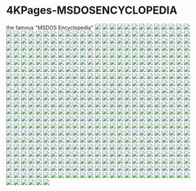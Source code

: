 # 4KPages-MSDOSENCYCLOPEDIA
the famous "MSDOS Encyclopedia"
![](https://github.com/KilianKegel/4KPages-MSDOSENCYCLOPEDIA/blob/main/images/MSDOSENCYCLOPEDIA_000.jpg) 
![](https://github.com/KilianKegel/4KPages-MSDOSENCYCLOPEDIA/blob/main/images/MSDOSENCYCLOPEDIA_001.jpg) 
![](https://github.com/KilianKegel/4KPages-MSDOSENCYCLOPEDIA/blob/main/images/MSDOSENCYCLOPEDIA_002.jpg) 
![](https://github.com/KilianKegel/4KPages-MSDOSENCYCLOPEDIA/blob/main/images/MSDOSENCYCLOPEDIA_003.jpg) 
![](https://github.com/KilianKegel/4KPages-MSDOSENCYCLOPEDIA/blob/main/images/MSDOSENCYCLOPEDIA_004.jpg) 
![](https://github.com/KilianKegel/4KPages-MSDOSENCYCLOPEDIA/blob/main/images/MSDOSENCYCLOPEDIA_005.jpg) 
![](https://github.com/KilianKegel/4KPages-MSDOSENCYCLOPEDIA/blob/main/images/MSDOSENCYCLOPEDIA_006.jpg) 
![](https://github.com/KilianKegel/4KPages-MSDOSENCYCLOPEDIA/blob/main/images/MSDOSENCYCLOPEDIA_007.jpg) 
![](https://github.com/KilianKegel/4KPages-MSDOSENCYCLOPEDIA/blob/main/images/MSDOSENCYCLOPEDIA_008.jpg) 
![](https://github.com/KilianKegel/4KPages-MSDOSENCYCLOPEDIA/blob/main/images/MSDOSENCYCLOPEDIA_009.jpg) 
![](https://github.com/KilianKegel/4KPages-MSDOSENCYCLOPEDIA/blob/main/images/MSDOSENCYCLOPEDIA_010.jpg) 
![](https://github.com/KilianKegel/4KPages-MSDOSENCYCLOPEDIA/blob/main/images/MSDOSENCYCLOPEDIA_011.jpg) 
![](https://github.com/KilianKegel/4KPages-MSDOSENCYCLOPEDIA/blob/main/images/MSDOSENCYCLOPEDIA_012.jpg) 
![](https://github.com/KilianKegel/4KPages-MSDOSENCYCLOPEDIA/blob/main/images/MSDOSENCYCLOPEDIA_013.jpg) 
![](https://github.com/KilianKegel/4KPages-MSDOSENCYCLOPEDIA/blob/main/images/MSDOSENCYCLOPEDIA_014.jpg) 
![](https://github.com/KilianKegel/4KPages-MSDOSENCYCLOPEDIA/blob/main/images/MSDOSENCYCLOPEDIA_015.jpg) 
![](https://github.com/KilianKegel/4KPages-MSDOSENCYCLOPEDIA/blob/main/images/MSDOSENCYCLOPEDIA_016.jpg) 
![](https://github.com/KilianKegel/4KPages-MSDOSENCYCLOPEDIA/blob/main/images/MSDOSENCYCLOPEDIA_017.jpg) 
![](https://github.com/KilianKegel/4KPages-MSDOSENCYCLOPEDIA/blob/main/images/MSDOSENCYCLOPEDIA_018.jpg) 
![](https://github.com/KilianKegel/4KPages-MSDOSENCYCLOPEDIA/blob/main/images/MSDOSENCYCLOPEDIA_019.jpg) 
![](https://github.com/KilianKegel/4KPages-MSDOSENCYCLOPEDIA/blob/main/images/MSDOSENCYCLOPEDIA_020.jpg) 
![](https://github.com/KilianKegel/4KPages-MSDOSENCYCLOPEDIA/blob/main/images/MSDOSENCYCLOPEDIA_021.jpg) 
![](https://github.com/KilianKegel/4KPages-MSDOSENCYCLOPEDIA/blob/main/images/MSDOSENCYCLOPEDIA_022.jpg) 
![](https://github.com/KilianKegel/4KPages-MSDOSENCYCLOPEDIA/blob/main/images/MSDOSENCYCLOPEDIA_023.jpg) 
![](https://github.com/KilianKegel/4KPages-MSDOSENCYCLOPEDIA/blob/main/images/MSDOSENCYCLOPEDIA_024.jpg) 
![](https://github.com/KilianKegel/4KPages-MSDOSENCYCLOPEDIA/blob/main/images/MSDOSENCYCLOPEDIA_025.jpg) 
![](https://github.com/KilianKegel/4KPages-MSDOSENCYCLOPEDIA/blob/main/images/MSDOSENCYCLOPEDIA_026.jpg) 
![](https://github.com/KilianKegel/4KPages-MSDOSENCYCLOPEDIA/blob/main/images/MSDOSENCYCLOPEDIA_027.jpg) 
![](https://github.com/KilianKegel/4KPages-MSDOSENCYCLOPEDIA/blob/main/images/MSDOSENCYCLOPEDIA_028.jpg) 
![](https://github.com/KilianKegel/4KPages-MSDOSENCYCLOPEDIA/blob/main/images/MSDOSENCYCLOPEDIA_029.jpg) 
![](https://github.com/KilianKegel/4KPages-MSDOSENCYCLOPEDIA/blob/main/images/MSDOSENCYCLOPEDIA_030.jpg) 
![](https://github.com/KilianKegel/4KPages-MSDOSENCYCLOPEDIA/blob/main/images/MSDOSENCYCLOPEDIA_031.jpg) 
![](https://github.com/KilianKegel/4KPages-MSDOSENCYCLOPEDIA/blob/main/images/MSDOSENCYCLOPEDIA_032.jpg) 
![](https://github.com/KilianKegel/4KPages-MSDOSENCYCLOPEDIA/blob/main/images/MSDOSENCYCLOPEDIA_033.jpg) 
![](https://github.com/KilianKegel/4KPages-MSDOSENCYCLOPEDIA/blob/main/images/MSDOSENCYCLOPEDIA_034.jpg) 
![](https://github.com/KilianKegel/4KPages-MSDOSENCYCLOPEDIA/blob/main/images/MSDOSENCYCLOPEDIA_035.jpg) 
![](https://github.com/KilianKegel/4KPages-MSDOSENCYCLOPEDIA/blob/main/images/MSDOSENCYCLOPEDIA_036.jpg) 
![](https://github.com/KilianKegel/4KPages-MSDOSENCYCLOPEDIA/blob/main/images/MSDOSENCYCLOPEDIA_037.jpg) 
![](https://github.com/KilianKegel/4KPages-MSDOSENCYCLOPEDIA/blob/main/images/MSDOSENCYCLOPEDIA_038.jpg) 
![](https://github.com/KilianKegel/4KPages-MSDOSENCYCLOPEDIA/blob/main/images/MSDOSENCYCLOPEDIA_039.jpg) 
![](https://github.com/KilianKegel/4KPages-MSDOSENCYCLOPEDIA/blob/main/images/MSDOSENCYCLOPEDIA_040.jpg) 
![](https://github.com/KilianKegel/4KPages-MSDOSENCYCLOPEDIA/blob/main/images/MSDOSENCYCLOPEDIA_041.jpg) 
![](https://github.com/KilianKegel/4KPages-MSDOSENCYCLOPEDIA/blob/main/images/MSDOSENCYCLOPEDIA_042.jpg) 
![](https://github.com/KilianKegel/4KPages-MSDOSENCYCLOPEDIA/blob/main/images/MSDOSENCYCLOPEDIA_043.jpg) 
![](https://github.com/KilianKegel/4KPages-MSDOSENCYCLOPEDIA/blob/main/images/MSDOSENCYCLOPEDIA_044.jpg) 
![](https://github.com/KilianKegel/4KPages-MSDOSENCYCLOPEDIA/blob/main/images/MSDOSENCYCLOPEDIA_045.jpg) 
![](https://github.com/KilianKegel/4KPages-MSDOSENCYCLOPEDIA/blob/main/images/MSDOSENCYCLOPEDIA_046.jpg) 
![](https://github.com/KilianKegel/4KPages-MSDOSENCYCLOPEDIA/blob/main/images/MSDOSENCYCLOPEDIA_047.jpg) 
![](https://github.com/KilianKegel/4KPages-MSDOSENCYCLOPEDIA/blob/main/images/MSDOSENCYCLOPEDIA_048.jpg) 
![](https://github.com/KilianKegel/4KPages-MSDOSENCYCLOPEDIA/blob/main/images/MSDOSENCYCLOPEDIA_049.jpg) 
![](https://github.com/KilianKegel/4KPages-MSDOSENCYCLOPEDIA/blob/main/images/MSDOSENCYCLOPEDIA_050.jpg) 
![](https://github.com/KilianKegel/4KPages-MSDOSENCYCLOPEDIA/blob/main/images/MSDOSENCYCLOPEDIA_051.jpg) 
![](https://github.com/KilianKegel/4KPages-MSDOSENCYCLOPEDIA/blob/main/images/MSDOSENCYCLOPEDIA_052.jpg) 
![](https://github.com/KilianKegel/4KPages-MSDOSENCYCLOPEDIA/blob/main/images/MSDOSENCYCLOPEDIA_053.jpg) 
![](https://github.com/KilianKegel/4KPages-MSDOSENCYCLOPEDIA/blob/main/images/MSDOSENCYCLOPEDIA_054.jpg) 
![](https://github.com/KilianKegel/4KPages-MSDOSENCYCLOPEDIA/blob/main/images/MSDOSENCYCLOPEDIA_055.jpg) 
![](https://github.com/KilianKegel/4KPages-MSDOSENCYCLOPEDIA/blob/main/images/MSDOSENCYCLOPEDIA_056.jpg) 
![](https://github.com/KilianKegel/4KPages-MSDOSENCYCLOPEDIA/blob/main/images/MSDOSENCYCLOPEDIA_057.jpg) 
![](https://github.com/KilianKegel/4KPages-MSDOSENCYCLOPEDIA/blob/main/images/MSDOSENCYCLOPEDIA_058.jpg) 
![](https://github.com/KilianKegel/4KPages-MSDOSENCYCLOPEDIA/blob/main/images/MSDOSENCYCLOPEDIA_059.jpg) 
![](https://github.com/KilianKegel/4KPages-MSDOSENCYCLOPEDIA/blob/main/images/MSDOSENCYCLOPEDIA_060.jpg) 
![](https://github.com/KilianKegel/4KPages-MSDOSENCYCLOPEDIA/blob/main/images/MSDOSENCYCLOPEDIA_061.jpg) 
![](https://github.com/KilianKegel/4KPages-MSDOSENCYCLOPEDIA/blob/main/images/MSDOSENCYCLOPEDIA_062.jpg) 
![](https://github.com/KilianKegel/4KPages-MSDOSENCYCLOPEDIA/blob/main/images/MSDOSENCYCLOPEDIA_063.jpg) 
![](https://github.com/KilianKegel/4KPages-MSDOSENCYCLOPEDIA/blob/main/images/MSDOSENCYCLOPEDIA_064.jpg) 
![](https://github.com/KilianKegel/4KPages-MSDOSENCYCLOPEDIA/blob/main/images/MSDOSENCYCLOPEDIA_065.jpg) 
![](https://github.com/KilianKegel/4KPages-MSDOSENCYCLOPEDIA/blob/main/images/MSDOSENCYCLOPEDIA_066.jpg) 
![](https://github.com/KilianKegel/4KPages-MSDOSENCYCLOPEDIA/blob/main/images/MSDOSENCYCLOPEDIA_067.jpg) 
![](https://github.com/KilianKegel/4KPages-MSDOSENCYCLOPEDIA/blob/main/images/MSDOSENCYCLOPEDIA_068.jpg) 
![](https://github.com/KilianKegel/4KPages-MSDOSENCYCLOPEDIA/blob/main/images/MSDOSENCYCLOPEDIA_069.jpg) 
![](https://github.com/KilianKegel/4KPages-MSDOSENCYCLOPEDIA/blob/main/images/MSDOSENCYCLOPEDIA_070.jpg) 
![](https://github.com/KilianKegel/4KPages-MSDOSENCYCLOPEDIA/blob/main/images/MSDOSENCYCLOPEDIA_071.jpg) 
![](https://github.com/KilianKegel/4KPages-MSDOSENCYCLOPEDIA/blob/main/images/MSDOSENCYCLOPEDIA_072.jpg) 
![](https://github.com/KilianKegel/4KPages-MSDOSENCYCLOPEDIA/blob/main/images/MSDOSENCYCLOPEDIA_073.jpg) 
![](https://github.com/KilianKegel/4KPages-MSDOSENCYCLOPEDIA/blob/main/images/MSDOSENCYCLOPEDIA_074.jpg) 
![](https://github.com/KilianKegel/4KPages-MSDOSENCYCLOPEDIA/blob/main/images/MSDOSENCYCLOPEDIA_075.jpg) 
![](https://github.com/KilianKegel/4KPages-MSDOSENCYCLOPEDIA/blob/main/images/MSDOSENCYCLOPEDIA_076.jpg) 
![](https://github.com/KilianKegel/4KPages-MSDOSENCYCLOPEDIA/blob/main/images/MSDOSENCYCLOPEDIA_077.jpg) 
![](https://github.com/KilianKegel/4KPages-MSDOSENCYCLOPEDIA/blob/main/images/MSDOSENCYCLOPEDIA_078.jpg) 
![](https://github.com/KilianKegel/4KPages-MSDOSENCYCLOPEDIA/blob/main/images/MSDOSENCYCLOPEDIA_079.jpg) 
![](https://github.com/KilianKegel/4KPages-MSDOSENCYCLOPEDIA/blob/main/images/MSDOSENCYCLOPEDIA_080.jpg) 
![](https://github.com/KilianKegel/4KPages-MSDOSENCYCLOPEDIA/blob/main/images/MSDOSENCYCLOPEDIA_081.jpg) 
![](https://github.com/KilianKegel/4KPages-MSDOSENCYCLOPEDIA/blob/main/images/MSDOSENCYCLOPEDIA_082.jpg) 
![](https://github.com/KilianKegel/4KPages-MSDOSENCYCLOPEDIA/blob/main/images/MSDOSENCYCLOPEDIA_083.jpg) 
![](https://github.com/KilianKegel/4KPages-MSDOSENCYCLOPEDIA/blob/main/images/MSDOSENCYCLOPEDIA_084.jpg) 
![](https://github.com/KilianKegel/4KPages-MSDOSENCYCLOPEDIA/blob/main/images/MSDOSENCYCLOPEDIA_085.jpg) 
![](https://github.com/KilianKegel/4KPages-MSDOSENCYCLOPEDIA/blob/main/images/MSDOSENCYCLOPEDIA_086.jpg) 
![](https://github.com/KilianKegel/4KPages-MSDOSENCYCLOPEDIA/blob/main/images/MSDOSENCYCLOPEDIA_087.jpg) 
![](https://github.com/KilianKegel/4KPages-MSDOSENCYCLOPEDIA/blob/main/images/MSDOSENCYCLOPEDIA_088.jpg) 
![](https://github.com/KilianKegel/4KPages-MSDOSENCYCLOPEDIA/blob/main/images/MSDOSENCYCLOPEDIA_089.jpg) 
![](https://github.com/KilianKegel/4KPages-MSDOSENCYCLOPEDIA/blob/main/images/MSDOSENCYCLOPEDIA_090.jpg) 
![](https://github.com/KilianKegel/4KPages-MSDOSENCYCLOPEDIA/blob/main/images/MSDOSENCYCLOPEDIA_091.jpg) 
![](https://github.com/KilianKegel/4KPages-MSDOSENCYCLOPEDIA/blob/main/images/MSDOSENCYCLOPEDIA_092.jpg) 
![](https://github.com/KilianKegel/4KPages-MSDOSENCYCLOPEDIA/blob/main/images/MSDOSENCYCLOPEDIA_093.jpg) 
![](https://github.com/KilianKegel/4KPages-MSDOSENCYCLOPEDIA/blob/main/images/MSDOSENCYCLOPEDIA_094.jpg) 
![](https://github.com/KilianKegel/4KPages-MSDOSENCYCLOPEDIA/blob/main/images/MSDOSENCYCLOPEDIA_095.jpg) 
![](https://github.com/KilianKegel/4KPages-MSDOSENCYCLOPEDIA/blob/main/images/MSDOSENCYCLOPEDIA_096.jpg) 
![](https://github.com/KilianKegel/4KPages-MSDOSENCYCLOPEDIA/blob/main/images/MSDOSENCYCLOPEDIA_097.jpg) 
![](https://github.com/KilianKegel/4KPages-MSDOSENCYCLOPEDIA/blob/main/images/MSDOSENCYCLOPEDIA_098.jpg) 
![](https://github.com/KilianKegel/4KPages-MSDOSENCYCLOPEDIA/blob/main/images/MSDOSENCYCLOPEDIA_099.jpg) 
![](https://github.com/KilianKegel/4KPages-MSDOSENCYCLOPEDIA/blob/main/images/MSDOSENCYCLOPEDIA_100.jpg) 
![](https://github.com/KilianKegel/4KPages-MSDOSENCYCLOPEDIA/blob/main/images/MSDOSENCYCLOPEDIA_101.jpg) 
![](https://github.com/KilianKegel/4KPages-MSDOSENCYCLOPEDIA/blob/main/images/MSDOSENCYCLOPEDIA_102.jpg) 
![](https://github.com/KilianKegel/4KPages-MSDOSENCYCLOPEDIA/blob/main/images/MSDOSENCYCLOPEDIA_103.jpg) 
![](https://github.com/KilianKegel/4KPages-MSDOSENCYCLOPEDIA/blob/main/images/MSDOSENCYCLOPEDIA_104.jpg) 
![](https://github.com/KilianKegel/4KPages-MSDOSENCYCLOPEDIA/blob/main/images/MSDOSENCYCLOPEDIA_105.jpg) 
![](https://github.com/KilianKegel/4KPages-MSDOSENCYCLOPEDIA/blob/main/images/MSDOSENCYCLOPEDIA_106.jpg) 
![](https://github.com/KilianKegel/4KPages-MSDOSENCYCLOPEDIA/blob/main/images/MSDOSENCYCLOPEDIA_107.jpg) 
![](https://github.com/KilianKegel/4KPages-MSDOSENCYCLOPEDIA/blob/main/images/MSDOSENCYCLOPEDIA_108.jpg) 
![](https://github.com/KilianKegel/4KPages-MSDOSENCYCLOPEDIA/blob/main/images/MSDOSENCYCLOPEDIA_109.jpg) 
![](https://github.com/KilianKegel/4KPages-MSDOSENCYCLOPEDIA/blob/main/images/MSDOSENCYCLOPEDIA_110.jpg) 
![](https://github.com/KilianKegel/4KPages-MSDOSENCYCLOPEDIA/blob/main/images/MSDOSENCYCLOPEDIA_111.jpg) 
![](https://github.com/KilianKegel/4KPages-MSDOSENCYCLOPEDIA/blob/main/images/MSDOSENCYCLOPEDIA_112.jpg) 
![](https://github.com/KilianKegel/4KPages-MSDOSENCYCLOPEDIA/blob/main/images/MSDOSENCYCLOPEDIA_113.jpg) 
![](https://github.com/KilianKegel/4KPages-MSDOSENCYCLOPEDIA/blob/main/images/MSDOSENCYCLOPEDIA_114.jpg) 
![](https://github.com/KilianKegel/4KPages-MSDOSENCYCLOPEDIA/blob/main/images/MSDOSENCYCLOPEDIA_115.jpg) 
![](https://github.com/KilianKegel/4KPages-MSDOSENCYCLOPEDIA/blob/main/images/MSDOSENCYCLOPEDIA_116.jpg) 
![](https://github.com/KilianKegel/4KPages-MSDOSENCYCLOPEDIA/blob/main/images/MSDOSENCYCLOPEDIA_117.jpg) 
![](https://github.com/KilianKegel/4KPages-MSDOSENCYCLOPEDIA/blob/main/images/MSDOSENCYCLOPEDIA_118.jpg) 
![](https://github.com/KilianKegel/4KPages-MSDOSENCYCLOPEDIA/blob/main/images/MSDOSENCYCLOPEDIA_119.jpg) 
![](https://github.com/KilianKegel/4KPages-MSDOSENCYCLOPEDIA/blob/main/images/MSDOSENCYCLOPEDIA_120.jpg) 
![](https://github.com/KilianKegel/4KPages-MSDOSENCYCLOPEDIA/blob/main/images/MSDOSENCYCLOPEDIA_121.jpg) 
![](https://github.com/KilianKegel/4KPages-MSDOSENCYCLOPEDIA/blob/main/images/MSDOSENCYCLOPEDIA_122.jpg) 
![](https://github.com/KilianKegel/4KPages-MSDOSENCYCLOPEDIA/blob/main/images/MSDOSENCYCLOPEDIA_123.jpg) 
![](https://github.com/KilianKegel/4KPages-MSDOSENCYCLOPEDIA/blob/main/images/MSDOSENCYCLOPEDIA_124.jpg) 
![](https://github.com/KilianKegel/4KPages-MSDOSENCYCLOPEDIA/blob/main/images/MSDOSENCYCLOPEDIA_125.jpg) 
![](https://github.com/KilianKegel/4KPages-MSDOSENCYCLOPEDIA/blob/main/images/MSDOSENCYCLOPEDIA_126.jpg) 
![](https://github.com/KilianKegel/4KPages-MSDOSENCYCLOPEDIA/blob/main/images/MSDOSENCYCLOPEDIA_127.jpg) 
![](https://github.com/KilianKegel/4KPages-MSDOSENCYCLOPEDIA/blob/main/images/MSDOSENCYCLOPEDIA_128.jpg) 
![](https://github.com/KilianKegel/4KPages-MSDOSENCYCLOPEDIA/blob/main/images/MSDOSENCYCLOPEDIA_129.jpg) 
![](https://github.com/KilianKegel/4KPages-MSDOSENCYCLOPEDIA/blob/main/images/MSDOSENCYCLOPEDIA_130.jpg) 
![](https://github.com/KilianKegel/4KPages-MSDOSENCYCLOPEDIA/blob/main/images/MSDOSENCYCLOPEDIA_131.jpg) 
![](https://github.com/KilianKegel/4KPages-MSDOSENCYCLOPEDIA/blob/main/images/MSDOSENCYCLOPEDIA_132.jpg) 
![](https://github.com/KilianKegel/4KPages-MSDOSENCYCLOPEDIA/blob/main/images/MSDOSENCYCLOPEDIA_133.jpg) 
![](https://github.com/KilianKegel/4KPages-MSDOSENCYCLOPEDIA/blob/main/images/MSDOSENCYCLOPEDIA_134.jpg) 
![](https://github.com/KilianKegel/4KPages-MSDOSENCYCLOPEDIA/blob/main/images/MSDOSENCYCLOPEDIA_135.jpg) 
![](https://github.com/KilianKegel/4KPages-MSDOSENCYCLOPEDIA/blob/main/images/MSDOSENCYCLOPEDIA_136.jpg) 
![](https://github.com/KilianKegel/4KPages-MSDOSENCYCLOPEDIA/blob/main/images/MSDOSENCYCLOPEDIA_137.jpg) 
![](https://github.com/KilianKegel/4KPages-MSDOSENCYCLOPEDIA/blob/main/images/MSDOSENCYCLOPEDIA_138.jpg) 
![](https://github.com/KilianKegel/4KPages-MSDOSENCYCLOPEDIA/blob/main/images/MSDOSENCYCLOPEDIA_139.jpg) 
![](https://github.com/KilianKegel/4KPages-MSDOSENCYCLOPEDIA/blob/main/images/MSDOSENCYCLOPEDIA_140.jpg) 
![](https://github.com/KilianKegel/4KPages-MSDOSENCYCLOPEDIA/blob/main/images/MSDOSENCYCLOPEDIA_141.jpg) 
![](https://github.com/KilianKegel/4KPages-MSDOSENCYCLOPEDIA/blob/main/images/MSDOSENCYCLOPEDIA_142.jpg) 
![](https://github.com/KilianKegel/4KPages-MSDOSENCYCLOPEDIA/blob/main/images/MSDOSENCYCLOPEDIA_143.jpg) 
![](https://github.com/KilianKegel/4KPages-MSDOSENCYCLOPEDIA/blob/main/images/MSDOSENCYCLOPEDIA_144.jpg) 
![](https://github.com/KilianKegel/4KPages-MSDOSENCYCLOPEDIA/blob/main/images/MSDOSENCYCLOPEDIA_145.jpg) 
![](https://github.com/KilianKegel/4KPages-MSDOSENCYCLOPEDIA/blob/main/images/MSDOSENCYCLOPEDIA_146.jpg) 
![](https://github.com/KilianKegel/4KPages-MSDOSENCYCLOPEDIA/blob/main/images/MSDOSENCYCLOPEDIA_147.jpg) 
![](https://github.com/KilianKegel/4KPages-MSDOSENCYCLOPEDIA/blob/main/images/MSDOSENCYCLOPEDIA_148.jpg) 
![](https://github.com/KilianKegel/4KPages-MSDOSENCYCLOPEDIA/blob/main/images/MSDOSENCYCLOPEDIA_149.jpg) 
![](https://github.com/KilianKegel/4KPages-MSDOSENCYCLOPEDIA/blob/main/images/MSDOSENCYCLOPEDIA_150.jpg) 
![](https://github.com/KilianKegel/4KPages-MSDOSENCYCLOPEDIA/blob/main/images/MSDOSENCYCLOPEDIA_151.jpg) 
![](https://github.com/KilianKegel/4KPages-MSDOSENCYCLOPEDIA/blob/main/images/MSDOSENCYCLOPEDIA_152.jpg) 
![](https://github.com/KilianKegel/4KPages-MSDOSENCYCLOPEDIA/blob/main/images/MSDOSENCYCLOPEDIA_153.jpg) 
![](https://github.com/KilianKegel/4KPages-MSDOSENCYCLOPEDIA/blob/main/images/MSDOSENCYCLOPEDIA_154.jpg) 
![](https://github.com/KilianKegel/4KPages-MSDOSENCYCLOPEDIA/blob/main/images/MSDOSENCYCLOPEDIA_155.jpg) 
![](https://github.com/KilianKegel/4KPages-MSDOSENCYCLOPEDIA/blob/main/images/MSDOSENCYCLOPEDIA_156.jpg) 
![](https://github.com/KilianKegel/4KPages-MSDOSENCYCLOPEDIA/blob/main/images/MSDOSENCYCLOPEDIA_157.jpg) 
![](https://github.com/KilianKegel/4KPages-MSDOSENCYCLOPEDIA/blob/main/images/MSDOSENCYCLOPEDIA_158.jpg) 
![](https://github.com/KilianKegel/4KPages-MSDOSENCYCLOPEDIA/blob/main/images/MSDOSENCYCLOPEDIA_159.jpg) 
![](https://github.com/KilianKegel/4KPages-MSDOSENCYCLOPEDIA/blob/main/images/MSDOSENCYCLOPEDIA_160.jpg) 
![](https://github.com/KilianKegel/4KPages-MSDOSENCYCLOPEDIA/blob/main/images/MSDOSENCYCLOPEDIA_161.jpg) 
![](https://github.com/KilianKegel/4KPages-MSDOSENCYCLOPEDIA/blob/main/images/MSDOSENCYCLOPEDIA_162.jpg) 
![](https://github.com/KilianKegel/4KPages-MSDOSENCYCLOPEDIA/blob/main/images/MSDOSENCYCLOPEDIA_163.jpg) 
![](https://github.com/KilianKegel/4KPages-MSDOSENCYCLOPEDIA/blob/main/images/MSDOSENCYCLOPEDIA_164.jpg) 
![](https://github.com/KilianKegel/4KPages-MSDOSENCYCLOPEDIA/blob/main/images/MSDOSENCYCLOPEDIA_165.jpg) 
![](https://github.com/KilianKegel/4KPages-MSDOSENCYCLOPEDIA/blob/main/images/MSDOSENCYCLOPEDIA_166.jpg) 
![](https://github.com/KilianKegel/4KPages-MSDOSENCYCLOPEDIA/blob/main/images/MSDOSENCYCLOPEDIA_167.jpg) 
![](https://github.com/KilianKegel/4KPages-MSDOSENCYCLOPEDIA/blob/main/images/MSDOSENCYCLOPEDIA_168.jpg) 
![](https://github.com/KilianKegel/4KPages-MSDOSENCYCLOPEDIA/blob/main/images/MSDOSENCYCLOPEDIA_169.jpg) 
![](https://github.com/KilianKegel/4KPages-MSDOSENCYCLOPEDIA/blob/main/images/MSDOSENCYCLOPEDIA_170.jpg) 
![](https://github.com/KilianKegel/4KPages-MSDOSENCYCLOPEDIA/blob/main/images/MSDOSENCYCLOPEDIA_171.jpg) 
![](https://github.com/KilianKegel/4KPages-MSDOSENCYCLOPEDIA/blob/main/images/MSDOSENCYCLOPEDIA_172.jpg) 
![](https://github.com/KilianKegel/4KPages-MSDOSENCYCLOPEDIA/blob/main/images/MSDOSENCYCLOPEDIA_173.jpg) 
![](https://github.com/KilianKegel/4KPages-MSDOSENCYCLOPEDIA/blob/main/images/MSDOSENCYCLOPEDIA_174.jpg) 
![](https://github.com/KilianKegel/4KPages-MSDOSENCYCLOPEDIA/blob/main/images/MSDOSENCYCLOPEDIA_175.jpg) 
![](https://github.com/KilianKegel/4KPages-MSDOSENCYCLOPEDIA/blob/main/images/MSDOSENCYCLOPEDIA_176.jpg) 
![](https://github.com/KilianKegel/4KPages-MSDOSENCYCLOPEDIA/blob/main/images/MSDOSENCYCLOPEDIA_177.jpg) 
![](https://github.com/KilianKegel/4KPages-MSDOSENCYCLOPEDIA/blob/main/images/MSDOSENCYCLOPEDIA_178.jpg) 
![](https://github.com/KilianKegel/4KPages-MSDOSENCYCLOPEDIA/blob/main/images/MSDOSENCYCLOPEDIA_179.jpg) 
![](https://github.com/KilianKegel/4KPages-MSDOSENCYCLOPEDIA/blob/main/images/MSDOSENCYCLOPEDIA_180.jpg) 
![](https://github.com/KilianKegel/4KPages-MSDOSENCYCLOPEDIA/blob/main/images/MSDOSENCYCLOPEDIA_181.jpg) 
![](https://github.com/KilianKegel/4KPages-MSDOSENCYCLOPEDIA/blob/main/images/MSDOSENCYCLOPEDIA_182.jpg) 
![](https://github.com/KilianKegel/4KPages-MSDOSENCYCLOPEDIA/blob/main/images/MSDOSENCYCLOPEDIA_183.jpg) 
![](https://github.com/KilianKegel/4KPages-MSDOSENCYCLOPEDIA/blob/main/images/MSDOSENCYCLOPEDIA_184.jpg) 
![](https://github.com/KilianKegel/4KPages-MSDOSENCYCLOPEDIA/blob/main/images/MSDOSENCYCLOPEDIA_185.jpg) 
![](https://github.com/KilianKegel/4KPages-MSDOSENCYCLOPEDIA/blob/main/images/MSDOSENCYCLOPEDIA_186.jpg) 
![](https://github.com/KilianKegel/4KPages-MSDOSENCYCLOPEDIA/blob/main/images/MSDOSENCYCLOPEDIA_187.jpg) 
![](https://github.com/KilianKegel/4KPages-MSDOSENCYCLOPEDIA/blob/main/images/MSDOSENCYCLOPEDIA_188.jpg) 
![](https://github.com/KilianKegel/4KPages-MSDOSENCYCLOPEDIA/blob/main/images/MSDOSENCYCLOPEDIA_189.jpg) 
![](https://github.com/KilianKegel/4KPages-MSDOSENCYCLOPEDIA/blob/main/images/MSDOSENCYCLOPEDIA_190.jpg) 
![](https://github.com/KilianKegel/4KPages-MSDOSENCYCLOPEDIA/blob/main/images/MSDOSENCYCLOPEDIA_191.jpg) 
![](https://github.com/KilianKegel/4KPages-MSDOSENCYCLOPEDIA/blob/main/images/MSDOSENCYCLOPEDIA_192.jpg) 
![](https://github.com/KilianKegel/4KPages-MSDOSENCYCLOPEDIA/blob/main/images/MSDOSENCYCLOPEDIA_193.jpg) 
![](https://github.com/KilianKegel/4KPages-MSDOSENCYCLOPEDIA/blob/main/images/MSDOSENCYCLOPEDIA_194.jpg) 
![](https://github.com/KilianKegel/4KPages-MSDOSENCYCLOPEDIA/blob/main/images/MSDOSENCYCLOPEDIA_195.jpg) 
![](https://github.com/KilianKegel/4KPages-MSDOSENCYCLOPEDIA/blob/main/images/MSDOSENCYCLOPEDIA_196.jpg) 
![](https://github.com/KilianKegel/4KPages-MSDOSENCYCLOPEDIA/blob/main/images/MSDOSENCYCLOPEDIA_197.jpg) 
![](https://github.com/KilianKegel/4KPages-MSDOSENCYCLOPEDIA/blob/main/images/MSDOSENCYCLOPEDIA_198.jpg) 
![](https://github.com/KilianKegel/4KPages-MSDOSENCYCLOPEDIA/blob/main/images/MSDOSENCYCLOPEDIA_199.jpg) 
![](https://github.com/KilianKegel/4KPages-MSDOSENCYCLOPEDIA/blob/main/images/MSDOSENCYCLOPEDIA_200.jpg) 
![](https://github.com/KilianKegel/4KPages-MSDOSENCYCLOPEDIA/blob/main/images/MSDOSENCYCLOPEDIA_201.jpg) 
![](https://github.com/KilianKegel/4KPages-MSDOSENCYCLOPEDIA/blob/main/images/MSDOSENCYCLOPEDIA_202.jpg) 
![](https://github.com/KilianKegel/4KPages-MSDOSENCYCLOPEDIA/blob/main/images/MSDOSENCYCLOPEDIA_203.jpg) 
![](https://github.com/KilianKegel/4KPages-MSDOSENCYCLOPEDIA/blob/main/images/MSDOSENCYCLOPEDIA_204.jpg) 
![](https://github.com/KilianKegel/4KPages-MSDOSENCYCLOPEDIA/blob/main/images/MSDOSENCYCLOPEDIA_205.jpg) 
![](https://github.com/KilianKegel/4KPages-MSDOSENCYCLOPEDIA/blob/main/images/MSDOSENCYCLOPEDIA_206.jpg) 
![](https://github.com/KilianKegel/4KPages-MSDOSENCYCLOPEDIA/blob/main/images/MSDOSENCYCLOPEDIA_207.jpg) 
![](https://github.com/KilianKegel/4KPages-MSDOSENCYCLOPEDIA/blob/main/images/MSDOSENCYCLOPEDIA_208.jpg) 
![](https://github.com/KilianKegel/4KPages-MSDOSENCYCLOPEDIA/blob/main/images/MSDOSENCYCLOPEDIA_209.jpg) 
![](https://github.com/KilianKegel/4KPages-MSDOSENCYCLOPEDIA/blob/main/images/MSDOSENCYCLOPEDIA_210.jpg) 
![](https://github.com/KilianKegel/4KPages-MSDOSENCYCLOPEDIA/blob/main/images/MSDOSENCYCLOPEDIA_211.jpg) 
![](https://github.com/KilianKegel/4KPages-MSDOSENCYCLOPEDIA/blob/main/images/MSDOSENCYCLOPEDIA_212.jpg) 
![](https://github.com/KilianKegel/4KPages-MSDOSENCYCLOPEDIA/blob/main/images/MSDOSENCYCLOPEDIA_213.jpg) 
![](https://github.com/KilianKegel/4KPages-MSDOSENCYCLOPEDIA/blob/main/images/MSDOSENCYCLOPEDIA_214.jpg) 
![](https://github.com/KilianKegel/4KPages-MSDOSENCYCLOPEDIA/blob/main/images/MSDOSENCYCLOPEDIA_215.jpg) 
![](https://github.com/KilianKegel/4KPages-MSDOSENCYCLOPEDIA/blob/main/images/MSDOSENCYCLOPEDIA_216.jpg) 
![](https://github.com/KilianKegel/4KPages-MSDOSENCYCLOPEDIA/blob/main/images/MSDOSENCYCLOPEDIA_217.jpg) 
![](https://github.com/KilianKegel/4KPages-MSDOSENCYCLOPEDIA/blob/main/images/MSDOSENCYCLOPEDIA_218.jpg) 
![](https://github.com/KilianKegel/4KPages-MSDOSENCYCLOPEDIA/blob/main/images/MSDOSENCYCLOPEDIA_219.jpg) 
![](https://github.com/KilianKegel/4KPages-MSDOSENCYCLOPEDIA/blob/main/images/MSDOSENCYCLOPEDIA_220.jpg) 
![](https://github.com/KilianKegel/4KPages-MSDOSENCYCLOPEDIA/blob/main/images/MSDOSENCYCLOPEDIA_221.jpg) 
![](https://github.com/KilianKegel/4KPages-MSDOSENCYCLOPEDIA/blob/main/images/MSDOSENCYCLOPEDIA_222.jpg) 
![](https://github.com/KilianKegel/4KPages-MSDOSENCYCLOPEDIA/blob/main/images/MSDOSENCYCLOPEDIA_223.jpg) 
![](https://github.com/KilianKegel/4KPages-MSDOSENCYCLOPEDIA/blob/main/images/MSDOSENCYCLOPEDIA_224.jpg) 
![](https://github.com/KilianKegel/4KPages-MSDOSENCYCLOPEDIA/blob/main/images/MSDOSENCYCLOPEDIA_225.jpg) 
![](https://github.com/KilianKegel/4KPages-MSDOSENCYCLOPEDIA/blob/main/images/MSDOSENCYCLOPEDIA_226.jpg) 
![](https://github.com/KilianKegel/4KPages-MSDOSENCYCLOPEDIA/blob/main/images/MSDOSENCYCLOPEDIA_227.jpg) 
![](https://github.com/KilianKegel/4KPages-MSDOSENCYCLOPEDIA/blob/main/images/MSDOSENCYCLOPEDIA_228.jpg) 
![](https://github.com/KilianKegel/4KPages-MSDOSENCYCLOPEDIA/blob/main/images/MSDOSENCYCLOPEDIA_229.jpg) 
![](https://github.com/KilianKegel/4KPages-MSDOSENCYCLOPEDIA/blob/main/images/MSDOSENCYCLOPEDIA_230.jpg) 
![](https://github.com/KilianKegel/4KPages-MSDOSENCYCLOPEDIA/blob/main/images/MSDOSENCYCLOPEDIA_231.jpg) 
![](https://github.com/KilianKegel/4KPages-MSDOSENCYCLOPEDIA/blob/main/images/MSDOSENCYCLOPEDIA_232.jpg) 
![](https://github.com/KilianKegel/4KPages-MSDOSENCYCLOPEDIA/blob/main/images/MSDOSENCYCLOPEDIA_233.jpg) 
![](https://github.com/KilianKegel/4KPages-MSDOSENCYCLOPEDIA/blob/main/images/MSDOSENCYCLOPEDIA_234.jpg) 
![](https://github.com/KilianKegel/4KPages-MSDOSENCYCLOPEDIA/blob/main/images/MSDOSENCYCLOPEDIA_235.jpg) 
![](https://github.com/KilianKegel/4KPages-MSDOSENCYCLOPEDIA/blob/main/images/MSDOSENCYCLOPEDIA_236.jpg) 
![](https://github.com/KilianKegel/4KPages-MSDOSENCYCLOPEDIA/blob/main/images/MSDOSENCYCLOPEDIA_237.jpg) 
![](https://github.com/KilianKegel/4KPages-MSDOSENCYCLOPEDIA/blob/main/images/MSDOSENCYCLOPEDIA_238.jpg) 
![](https://github.com/KilianKegel/4KPages-MSDOSENCYCLOPEDIA/blob/main/images/MSDOSENCYCLOPEDIA_239.jpg) 
![](https://github.com/KilianKegel/4KPages-MSDOSENCYCLOPEDIA/blob/main/images/MSDOSENCYCLOPEDIA_240.jpg) 
![](https://github.com/KilianKegel/4KPages-MSDOSENCYCLOPEDIA/blob/main/images/MSDOSENCYCLOPEDIA_241.jpg) 
![](https://github.com/KilianKegel/4KPages-MSDOSENCYCLOPEDIA/blob/main/images/MSDOSENCYCLOPEDIA_242.jpg) 
![](https://github.com/KilianKegel/4KPages-MSDOSENCYCLOPEDIA/blob/main/images/MSDOSENCYCLOPEDIA_243.jpg) 
![](https://github.com/KilianKegel/4KPages-MSDOSENCYCLOPEDIA/blob/main/images/MSDOSENCYCLOPEDIA_244.jpg) 
![](https://github.com/KilianKegel/4KPages-MSDOSENCYCLOPEDIA/blob/main/images/MSDOSENCYCLOPEDIA_245.jpg) 
![](https://github.com/KilianKegel/4KPages-MSDOSENCYCLOPEDIA/blob/main/images/MSDOSENCYCLOPEDIA_246.jpg) 
![](https://github.com/KilianKegel/4KPages-MSDOSENCYCLOPEDIA/blob/main/images/MSDOSENCYCLOPEDIA_247.jpg) 
![](https://github.com/KilianKegel/4KPages-MSDOSENCYCLOPEDIA/blob/main/images/MSDOSENCYCLOPEDIA_248.jpg) 
![](https://github.com/KilianKegel/4KPages-MSDOSENCYCLOPEDIA/blob/main/images/MSDOSENCYCLOPEDIA_249.jpg) 
![](https://github.com/KilianKegel/4KPages-MSDOSENCYCLOPEDIA/blob/main/images/MSDOSENCYCLOPEDIA_250.jpg) 
![](https://github.com/KilianKegel/4KPages-MSDOSENCYCLOPEDIA/blob/main/images/MSDOSENCYCLOPEDIA_251.jpg) 
![](https://github.com/KilianKegel/4KPages-MSDOSENCYCLOPEDIA/blob/main/images/MSDOSENCYCLOPEDIA_252.jpg) 
![](https://github.com/KilianKegel/4KPages-MSDOSENCYCLOPEDIA/blob/main/images/MSDOSENCYCLOPEDIA_253.jpg) 
![](https://github.com/KilianKegel/4KPages-MSDOSENCYCLOPEDIA/blob/main/images/MSDOSENCYCLOPEDIA_254.jpg) 
![](https://github.com/KilianKegel/4KPages-MSDOSENCYCLOPEDIA/blob/main/images/MSDOSENCYCLOPEDIA_255.jpg) 
![](https://github.com/KilianKegel/4KPages-MSDOSENCYCLOPEDIA/blob/main/images/MSDOSENCYCLOPEDIA_256.jpg) 
![](https://github.com/KilianKegel/4KPages-MSDOSENCYCLOPEDIA/blob/main/images/MSDOSENCYCLOPEDIA_257.jpg) 
![](https://github.com/KilianKegel/4KPages-MSDOSENCYCLOPEDIA/blob/main/images/MSDOSENCYCLOPEDIA_258.jpg) 
![](https://github.com/KilianKegel/4KPages-MSDOSENCYCLOPEDIA/blob/main/images/MSDOSENCYCLOPEDIA_259.jpg) 
![](https://github.com/KilianKegel/4KPages-MSDOSENCYCLOPEDIA/blob/main/images/MSDOSENCYCLOPEDIA_260.jpg) 
![](https://github.com/KilianKegel/4KPages-MSDOSENCYCLOPEDIA/blob/main/images/MSDOSENCYCLOPEDIA_261.jpg) 
![](https://github.com/KilianKegel/4KPages-MSDOSENCYCLOPEDIA/blob/main/images/MSDOSENCYCLOPEDIA_262.jpg) 
![](https://github.com/KilianKegel/4KPages-MSDOSENCYCLOPEDIA/blob/main/images/MSDOSENCYCLOPEDIA_263.jpg) 
![](https://github.com/KilianKegel/4KPages-MSDOSENCYCLOPEDIA/blob/main/images/MSDOSENCYCLOPEDIA_264.jpg) 
![](https://github.com/KilianKegel/4KPages-MSDOSENCYCLOPEDIA/blob/main/images/MSDOSENCYCLOPEDIA_265.jpg) 
![](https://github.com/KilianKegel/4KPages-MSDOSENCYCLOPEDIA/blob/main/images/MSDOSENCYCLOPEDIA_266.jpg) 
![](https://github.com/KilianKegel/4KPages-MSDOSENCYCLOPEDIA/blob/main/images/MSDOSENCYCLOPEDIA_267.jpg) 
![](https://github.com/KilianKegel/4KPages-MSDOSENCYCLOPEDIA/blob/main/images/MSDOSENCYCLOPEDIA_268.jpg) 
![](https://github.com/KilianKegel/4KPages-MSDOSENCYCLOPEDIA/blob/main/images/MSDOSENCYCLOPEDIA_269.jpg) 
![](https://github.com/KilianKegel/4KPages-MSDOSENCYCLOPEDIA/blob/main/images/MSDOSENCYCLOPEDIA_270.jpg) 
![](https://github.com/KilianKegel/4KPages-MSDOSENCYCLOPEDIA/blob/main/images/MSDOSENCYCLOPEDIA_271.jpg) 
![](https://github.com/KilianKegel/4KPages-MSDOSENCYCLOPEDIA/blob/main/images/MSDOSENCYCLOPEDIA_272.jpg) 
![](https://github.com/KilianKegel/4KPages-MSDOSENCYCLOPEDIA/blob/main/images/MSDOSENCYCLOPEDIA_273.jpg) 
![](https://github.com/KilianKegel/4KPages-MSDOSENCYCLOPEDIA/blob/main/images/MSDOSENCYCLOPEDIA_274.jpg) 
![](https://github.com/KilianKegel/4KPages-MSDOSENCYCLOPEDIA/blob/main/images/MSDOSENCYCLOPEDIA_275.jpg) 
![](https://github.com/KilianKegel/4KPages-MSDOSENCYCLOPEDIA/blob/main/images/MSDOSENCYCLOPEDIA_276.jpg) 
![](https://github.com/KilianKegel/4KPages-MSDOSENCYCLOPEDIA/blob/main/images/MSDOSENCYCLOPEDIA_277.jpg) 
![](https://github.com/KilianKegel/4KPages-MSDOSENCYCLOPEDIA/blob/main/images/MSDOSENCYCLOPEDIA_278.jpg) 
![](https://github.com/KilianKegel/4KPages-MSDOSENCYCLOPEDIA/blob/main/images/MSDOSENCYCLOPEDIA_279.jpg) 
![](https://github.com/KilianKegel/4KPages-MSDOSENCYCLOPEDIA/blob/main/images/MSDOSENCYCLOPEDIA_280.jpg) 
![](https://github.com/KilianKegel/4KPages-MSDOSENCYCLOPEDIA/blob/main/images/MSDOSENCYCLOPEDIA_281.jpg) 
![](https://github.com/KilianKegel/4KPages-MSDOSENCYCLOPEDIA/blob/main/images/MSDOSENCYCLOPEDIA_282.jpg) 
![](https://github.com/KilianKegel/4KPages-MSDOSENCYCLOPEDIA/blob/main/images/MSDOSENCYCLOPEDIA_283.jpg) 
![](https://github.com/KilianKegel/4KPages-MSDOSENCYCLOPEDIA/blob/main/images/MSDOSENCYCLOPEDIA_284.jpg) 
![](https://github.com/KilianKegel/4KPages-MSDOSENCYCLOPEDIA/blob/main/images/MSDOSENCYCLOPEDIA_285.jpg) 
![](https://github.com/KilianKegel/4KPages-MSDOSENCYCLOPEDIA/blob/main/images/MSDOSENCYCLOPEDIA_286.jpg) 
![](https://github.com/KilianKegel/4KPages-MSDOSENCYCLOPEDIA/blob/main/images/MSDOSENCYCLOPEDIA_287.jpg) 
![](https://github.com/KilianKegel/4KPages-MSDOSENCYCLOPEDIA/blob/main/images/MSDOSENCYCLOPEDIA_288.jpg) 
![](https://github.com/KilianKegel/4KPages-MSDOSENCYCLOPEDIA/blob/main/images/MSDOSENCYCLOPEDIA_289.jpg) 
![](https://github.com/KilianKegel/4KPages-MSDOSENCYCLOPEDIA/blob/main/images/MSDOSENCYCLOPEDIA_290.jpg) 
![](https://github.com/KilianKegel/4KPages-MSDOSENCYCLOPEDIA/blob/main/images/MSDOSENCYCLOPEDIA_291.jpg) 
![](https://github.com/KilianKegel/4KPages-MSDOSENCYCLOPEDIA/blob/main/images/MSDOSENCYCLOPEDIA_292.jpg) 
![](https://github.com/KilianKegel/4KPages-MSDOSENCYCLOPEDIA/blob/main/images/MSDOSENCYCLOPEDIA_293.jpg) 
![](https://github.com/KilianKegel/4KPages-MSDOSENCYCLOPEDIA/blob/main/images/MSDOSENCYCLOPEDIA_294.jpg) 
![](https://github.com/KilianKegel/4KPages-MSDOSENCYCLOPEDIA/blob/main/images/MSDOSENCYCLOPEDIA_295.jpg) 
![](https://github.com/KilianKegel/4KPages-MSDOSENCYCLOPEDIA/blob/main/images/MSDOSENCYCLOPEDIA_296.jpg) 
![](https://github.com/KilianKegel/4KPages-MSDOSENCYCLOPEDIA/blob/main/images/MSDOSENCYCLOPEDIA_297.jpg) 
![](https://github.com/KilianKegel/4KPages-MSDOSENCYCLOPEDIA/blob/main/images/MSDOSENCYCLOPEDIA_298.jpg) 
![](https://github.com/KilianKegel/4KPages-MSDOSENCYCLOPEDIA/blob/main/images/MSDOSENCYCLOPEDIA_299.jpg) 
![](https://github.com/KilianKegel/4KPages-MSDOSENCYCLOPEDIA/blob/main/images/MSDOSENCYCLOPEDIA_300.jpg) 
![](https://github.com/KilianKegel/4KPages-MSDOSENCYCLOPEDIA/blob/main/images/MSDOSENCYCLOPEDIA_301.jpg) 
![](https://github.com/KilianKegel/4KPages-MSDOSENCYCLOPEDIA/blob/main/images/MSDOSENCYCLOPEDIA_302.jpg) 
![](https://github.com/KilianKegel/4KPages-MSDOSENCYCLOPEDIA/blob/main/images/MSDOSENCYCLOPEDIA_303.jpg) 
![](https://github.com/KilianKegel/4KPages-MSDOSENCYCLOPEDIA/blob/main/images/MSDOSENCYCLOPEDIA_304.jpg) 
![](https://github.com/KilianKegel/4KPages-MSDOSENCYCLOPEDIA/blob/main/images/MSDOSENCYCLOPEDIA_305.jpg) 
![](https://github.com/KilianKegel/4KPages-MSDOSENCYCLOPEDIA/blob/main/images/MSDOSENCYCLOPEDIA_306.jpg) 
![](https://github.com/KilianKegel/4KPages-MSDOSENCYCLOPEDIA/blob/main/images/MSDOSENCYCLOPEDIA_307.jpg) 
![](https://github.com/KilianKegel/4KPages-MSDOSENCYCLOPEDIA/blob/main/images/MSDOSENCYCLOPEDIA_308.jpg) 
![](https://github.com/KilianKegel/4KPages-MSDOSENCYCLOPEDIA/blob/main/images/MSDOSENCYCLOPEDIA_309.jpg) 
![](https://github.com/KilianKegel/4KPages-MSDOSENCYCLOPEDIA/blob/main/images/MSDOSENCYCLOPEDIA_310.jpg) 
![](https://github.com/KilianKegel/4KPages-MSDOSENCYCLOPEDIA/blob/main/images/MSDOSENCYCLOPEDIA_311.jpg) 
![](https://github.com/KilianKegel/4KPages-MSDOSENCYCLOPEDIA/blob/main/images/MSDOSENCYCLOPEDIA_312.jpg) 
![](https://github.com/KilianKegel/4KPages-MSDOSENCYCLOPEDIA/blob/main/images/MSDOSENCYCLOPEDIA_313.jpg) 
![](https://github.com/KilianKegel/4KPages-MSDOSENCYCLOPEDIA/blob/main/images/MSDOSENCYCLOPEDIA_314.jpg) 
![](https://github.com/KilianKegel/4KPages-MSDOSENCYCLOPEDIA/blob/main/images/MSDOSENCYCLOPEDIA_315.jpg) 
![](https://github.com/KilianKegel/4KPages-MSDOSENCYCLOPEDIA/blob/main/images/MSDOSENCYCLOPEDIA_316.jpg) 
![](https://github.com/KilianKegel/4KPages-MSDOSENCYCLOPEDIA/blob/main/images/MSDOSENCYCLOPEDIA_317.jpg) 
![](https://github.com/KilianKegel/4KPages-MSDOSENCYCLOPEDIA/blob/main/images/MSDOSENCYCLOPEDIA_318.jpg) 
![](https://github.com/KilianKegel/4KPages-MSDOSENCYCLOPEDIA/blob/main/images/MSDOSENCYCLOPEDIA_319.jpg) 
![](https://github.com/KilianKegel/4KPages-MSDOSENCYCLOPEDIA/blob/main/images/MSDOSENCYCLOPEDIA_320.jpg) 
![](https://github.com/KilianKegel/4KPages-MSDOSENCYCLOPEDIA/blob/main/images/MSDOSENCYCLOPEDIA_321.jpg) 
![](https://github.com/KilianKegel/4KPages-MSDOSENCYCLOPEDIA/blob/main/images/MSDOSENCYCLOPEDIA_322.jpg) 
![](https://github.com/KilianKegel/4KPages-MSDOSENCYCLOPEDIA/blob/main/images/MSDOSENCYCLOPEDIA_323.jpg) 
![](https://github.com/KilianKegel/4KPages-MSDOSENCYCLOPEDIA/blob/main/images/MSDOSENCYCLOPEDIA_324.jpg) 
![](https://github.com/KilianKegel/4KPages-MSDOSENCYCLOPEDIA/blob/main/images/MSDOSENCYCLOPEDIA_325.jpg) 
![](https://github.com/KilianKegel/4KPages-MSDOSENCYCLOPEDIA/blob/main/images/MSDOSENCYCLOPEDIA_326.jpg) 
![](https://github.com/KilianKegel/4KPages-MSDOSENCYCLOPEDIA/blob/main/images/MSDOSENCYCLOPEDIA_327.jpg) 
![](https://github.com/KilianKegel/4KPages-MSDOSENCYCLOPEDIA/blob/main/images/MSDOSENCYCLOPEDIA_328.jpg) 
![](https://github.com/KilianKegel/4KPages-MSDOSENCYCLOPEDIA/blob/main/images/MSDOSENCYCLOPEDIA_329.jpg) 
![](https://github.com/KilianKegel/4KPages-MSDOSENCYCLOPEDIA/blob/main/images/MSDOSENCYCLOPEDIA_330.jpg) 
![](https://github.com/KilianKegel/4KPages-MSDOSENCYCLOPEDIA/blob/main/images/MSDOSENCYCLOPEDIA_331.jpg) 
![](https://github.com/KilianKegel/4KPages-MSDOSENCYCLOPEDIA/blob/main/images/MSDOSENCYCLOPEDIA_332.jpg) 
![](https://github.com/KilianKegel/4KPages-MSDOSENCYCLOPEDIA/blob/main/images/MSDOSENCYCLOPEDIA_333.jpg) 
![](https://github.com/KilianKegel/4KPages-MSDOSENCYCLOPEDIA/blob/main/images/MSDOSENCYCLOPEDIA_334.jpg) 
![](https://github.com/KilianKegel/4KPages-MSDOSENCYCLOPEDIA/blob/main/images/MSDOSENCYCLOPEDIA_335.jpg) 
![](https://github.com/KilianKegel/4KPages-MSDOSENCYCLOPEDIA/blob/main/images/MSDOSENCYCLOPEDIA_336.jpg) 
![](https://github.com/KilianKegel/4KPages-MSDOSENCYCLOPEDIA/blob/main/images/MSDOSENCYCLOPEDIA_337.jpg) 
![](https://github.com/KilianKegel/4KPages-MSDOSENCYCLOPEDIA/blob/main/images/MSDOSENCYCLOPEDIA_338.jpg) 
![](https://github.com/KilianKegel/4KPages-MSDOSENCYCLOPEDIA/blob/main/images/MSDOSENCYCLOPEDIA_339.jpg) 
![](https://github.com/KilianKegel/4KPages-MSDOSENCYCLOPEDIA/blob/main/images/MSDOSENCYCLOPEDIA_340.jpg) 
![](https://github.com/KilianKegel/4KPages-MSDOSENCYCLOPEDIA/blob/main/images/MSDOSENCYCLOPEDIA_341.jpg) 
![](https://github.com/KilianKegel/4KPages-MSDOSENCYCLOPEDIA/blob/main/images/MSDOSENCYCLOPEDIA_342.jpg) 
![](https://github.com/KilianKegel/4KPages-MSDOSENCYCLOPEDIA/blob/main/images/MSDOSENCYCLOPEDIA_343.jpg) 
![](https://github.com/KilianKegel/4KPages-MSDOSENCYCLOPEDIA/blob/main/images/MSDOSENCYCLOPEDIA_344.jpg) 
![](https://github.com/KilianKegel/4KPages-MSDOSENCYCLOPEDIA/blob/main/images/MSDOSENCYCLOPEDIA_345.jpg) 
![](https://github.com/KilianKegel/4KPages-MSDOSENCYCLOPEDIA/blob/main/images/MSDOSENCYCLOPEDIA_346.jpg) 
![](https://github.com/KilianKegel/4KPages-MSDOSENCYCLOPEDIA/blob/main/images/MSDOSENCYCLOPEDIA_347.jpg) 
![](https://github.com/KilianKegel/4KPages-MSDOSENCYCLOPEDIA/blob/main/images/MSDOSENCYCLOPEDIA_348.jpg) 
![](https://github.com/KilianKegel/4KPages-MSDOSENCYCLOPEDIA/blob/main/images/MSDOSENCYCLOPEDIA_349.jpg) 
![](https://github.com/KilianKegel/4KPages-MSDOSENCYCLOPEDIA/blob/main/images/MSDOSENCYCLOPEDIA_350.jpg) 
![](https://github.com/KilianKegel/4KPages-MSDOSENCYCLOPEDIA/blob/main/images/MSDOSENCYCLOPEDIA_351.jpg) 
![](https://github.com/KilianKegel/4KPages-MSDOSENCYCLOPEDIA/blob/main/images/MSDOSENCYCLOPEDIA_352.jpg) 
![](https://github.com/KilianKegel/4KPages-MSDOSENCYCLOPEDIA/blob/main/images/MSDOSENCYCLOPEDIA_353.jpg) 
![](https://github.com/KilianKegel/4KPages-MSDOSENCYCLOPEDIA/blob/main/images/MSDOSENCYCLOPEDIA_354.jpg) 
![](https://github.com/KilianKegel/4KPages-MSDOSENCYCLOPEDIA/blob/main/images/MSDOSENCYCLOPEDIA_355.jpg) 
![](https://github.com/KilianKegel/4KPages-MSDOSENCYCLOPEDIA/blob/main/images/MSDOSENCYCLOPEDIA_356.jpg) 
![](https://github.com/KilianKegel/4KPages-MSDOSENCYCLOPEDIA/blob/main/images/MSDOSENCYCLOPEDIA_357.jpg) 
![](https://github.com/KilianKegel/4KPages-MSDOSENCYCLOPEDIA/blob/main/images/MSDOSENCYCLOPEDIA_358.jpg) 
![](https://github.com/KilianKegel/4KPages-MSDOSENCYCLOPEDIA/blob/main/images/MSDOSENCYCLOPEDIA_359.jpg) 
![](https://github.com/KilianKegel/4KPages-MSDOSENCYCLOPEDIA/blob/main/images/MSDOSENCYCLOPEDIA_360.jpg) 
![](https://github.com/KilianKegel/4KPages-MSDOSENCYCLOPEDIA/blob/main/images/MSDOSENCYCLOPEDIA_361.jpg) 
![](https://github.com/KilianKegel/4KPages-MSDOSENCYCLOPEDIA/blob/main/images/MSDOSENCYCLOPEDIA_362.jpg) 
![](https://github.com/KilianKegel/4KPages-MSDOSENCYCLOPEDIA/blob/main/images/MSDOSENCYCLOPEDIA_363.jpg) 
![](https://github.com/KilianKegel/4KPages-MSDOSENCYCLOPEDIA/blob/main/images/MSDOSENCYCLOPEDIA_364.jpg) 
![](https://github.com/KilianKegel/4KPages-MSDOSENCYCLOPEDIA/blob/main/images/MSDOSENCYCLOPEDIA_365.jpg) 
![](https://github.com/KilianKegel/4KPages-MSDOSENCYCLOPEDIA/blob/main/images/MSDOSENCYCLOPEDIA_366.jpg) 
![](https://github.com/KilianKegel/4KPages-MSDOSENCYCLOPEDIA/blob/main/images/MSDOSENCYCLOPEDIA_367.jpg) 
![](https://github.com/KilianKegel/4KPages-MSDOSENCYCLOPEDIA/blob/main/images/MSDOSENCYCLOPEDIA_368.jpg) 
![](https://github.com/KilianKegel/4KPages-MSDOSENCYCLOPEDIA/blob/main/images/MSDOSENCYCLOPEDIA_369.jpg) 
![](https://github.com/KilianKegel/4KPages-MSDOSENCYCLOPEDIA/blob/main/images/MSDOSENCYCLOPEDIA_370.jpg) 
![](https://github.com/KilianKegel/4KPages-MSDOSENCYCLOPEDIA/blob/main/images/MSDOSENCYCLOPEDIA_371.jpg) 
![](https://github.com/KilianKegel/4KPages-MSDOSENCYCLOPEDIA/blob/main/images/MSDOSENCYCLOPEDIA_372.jpg) 
![](https://github.com/KilianKegel/4KPages-MSDOSENCYCLOPEDIA/blob/main/images/MSDOSENCYCLOPEDIA_373.jpg) 
![](https://github.com/KilianKegel/4KPages-MSDOSENCYCLOPEDIA/blob/main/images/MSDOSENCYCLOPEDIA_374.jpg) 
![](https://github.com/KilianKegel/4KPages-MSDOSENCYCLOPEDIA/blob/main/images/MSDOSENCYCLOPEDIA_375.jpg) 
![](https://github.com/KilianKegel/4KPages-MSDOSENCYCLOPEDIA/blob/main/images/MSDOSENCYCLOPEDIA_376.jpg) 
![](https://github.com/KilianKegel/4KPages-MSDOSENCYCLOPEDIA/blob/main/images/MSDOSENCYCLOPEDIA_377.jpg) 
![](https://github.com/KilianKegel/4KPages-MSDOSENCYCLOPEDIA/blob/main/images/MSDOSENCYCLOPEDIA_378.jpg) 
![](https://github.com/KilianKegel/4KPages-MSDOSENCYCLOPEDIA/blob/main/images/MSDOSENCYCLOPEDIA_379.jpg) 
![](https://github.com/KilianKegel/4KPages-MSDOSENCYCLOPEDIA/blob/main/images/MSDOSENCYCLOPEDIA_380.jpg) 
![](https://github.com/KilianKegel/4KPages-MSDOSENCYCLOPEDIA/blob/main/images/MSDOSENCYCLOPEDIA_381.jpg) 
![](https://github.com/KilianKegel/4KPages-MSDOSENCYCLOPEDIA/blob/main/images/MSDOSENCYCLOPEDIA_382.jpg) 
![](https://github.com/KilianKegel/4KPages-MSDOSENCYCLOPEDIA/blob/main/images/MSDOSENCYCLOPEDIA_383.jpg) 
![](https://github.com/KilianKegel/4KPages-MSDOSENCYCLOPEDIA/blob/main/images/MSDOSENCYCLOPEDIA_384.jpg) 
![](https://github.com/KilianKegel/4KPages-MSDOSENCYCLOPEDIA/blob/main/images/MSDOSENCYCLOPEDIA_385.jpg) 
![](https://github.com/KilianKegel/4KPages-MSDOSENCYCLOPEDIA/blob/main/images/MSDOSENCYCLOPEDIA_386.jpg) 
![](https://github.com/KilianKegel/4KPages-MSDOSENCYCLOPEDIA/blob/main/images/MSDOSENCYCLOPEDIA_387.jpg) 
![](https://github.com/KilianKegel/4KPages-MSDOSENCYCLOPEDIA/blob/main/images/MSDOSENCYCLOPEDIA_388.jpg) 
![](https://github.com/KilianKegel/4KPages-MSDOSENCYCLOPEDIA/blob/main/images/MSDOSENCYCLOPEDIA_389.jpg) 
![](https://github.com/KilianKegel/4KPages-MSDOSENCYCLOPEDIA/blob/main/images/MSDOSENCYCLOPEDIA_390.jpg) 
![](https://github.com/KilianKegel/4KPages-MSDOSENCYCLOPEDIA/blob/main/images/MSDOSENCYCLOPEDIA_391.jpg) 
![](https://github.com/KilianKegel/4KPages-MSDOSENCYCLOPEDIA/blob/main/images/MSDOSENCYCLOPEDIA_392.jpg) 
![](https://github.com/KilianKegel/4KPages-MSDOSENCYCLOPEDIA/blob/main/images/MSDOSENCYCLOPEDIA_393.jpg) 
![](https://github.com/KilianKegel/4KPages-MSDOSENCYCLOPEDIA/blob/main/images/MSDOSENCYCLOPEDIA_394.jpg) 
![](https://github.com/KilianKegel/4KPages-MSDOSENCYCLOPEDIA/blob/main/images/MSDOSENCYCLOPEDIA_395.jpg) 
![](https://github.com/KilianKegel/4KPages-MSDOSENCYCLOPEDIA/blob/main/images/MSDOSENCYCLOPEDIA_396.jpg) 
![](https://github.com/KilianKegel/4KPages-MSDOSENCYCLOPEDIA/blob/main/images/MSDOSENCYCLOPEDIA_397.jpg) 
![](https://github.com/KilianKegel/4KPages-MSDOSENCYCLOPEDIA/blob/main/images/MSDOSENCYCLOPEDIA_398.jpg) 
![](https://github.com/KilianKegel/4KPages-MSDOSENCYCLOPEDIA/blob/main/images/MSDOSENCYCLOPEDIA_399.jpg) 
![](https://github.com/KilianKegel/4KPages-MSDOSENCYCLOPEDIA/blob/main/images/MSDOSENCYCLOPEDIA_400.jpg) 
![](https://github.com/KilianKegel/4KPages-MSDOSENCYCLOPEDIA/blob/main/images/MSDOSENCYCLOPEDIA_401.jpg) 
![](https://github.com/KilianKegel/4KPages-MSDOSENCYCLOPEDIA/blob/main/images/MSDOSENCYCLOPEDIA_402.jpg) 
![](https://github.com/KilianKegel/4KPages-MSDOSENCYCLOPEDIA/blob/main/images/MSDOSENCYCLOPEDIA_403.jpg) 
![](https://github.com/KilianKegel/4KPages-MSDOSENCYCLOPEDIA/blob/main/images/MSDOSENCYCLOPEDIA_404.jpg) 
![](https://github.com/KilianKegel/4KPages-MSDOSENCYCLOPEDIA/blob/main/images/MSDOSENCYCLOPEDIA_405.jpg) 
![](https://github.com/KilianKegel/4KPages-MSDOSENCYCLOPEDIA/blob/main/images/MSDOSENCYCLOPEDIA_406.jpg) 
![](https://github.com/KilianKegel/4KPages-MSDOSENCYCLOPEDIA/blob/main/images/MSDOSENCYCLOPEDIA_407.jpg) 
![](https://github.com/KilianKegel/4KPages-MSDOSENCYCLOPEDIA/blob/main/images/MSDOSENCYCLOPEDIA_408.jpg) 
![](https://github.com/KilianKegel/4KPages-MSDOSENCYCLOPEDIA/blob/main/images/MSDOSENCYCLOPEDIA_409.jpg) 
![](https://github.com/KilianKegel/4KPages-MSDOSENCYCLOPEDIA/blob/main/images/MSDOSENCYCLOPEDIA_410.jpg) 
![](https://github.com/KilianKegel/4KPages-MSDOSENCYCLOPEDIA/blob/main/images/MSDOSENCYCLOPEDIA_411.jpg) 
![](https://github.com/KilianKegel/4KPages-MSDOSENCYCLOPEDIA/blob/main/images/MSDOSENCYCLOPEDIA_412.jpg) 
![](https://github.com/KilianKegel/4KPages-MSDOSENCYCLOPEDIA/blob/main/images/MSDOSENCYCLOPEDIA_413.jpg) 
![](https://github.com/KilianKegel/4KPages-MSDOSENCYCLOPEDIA/blob/main/images/MSDOSENCYCLOPEDIA_414.jpg) 
![](https://github.com/KilianKegel/4KPages-MSDOSENCYCLOPEDIA/blob/main/images/MSDOSENCYCLOPEDIA_415.jpg) 
![](https://github.com/KilianKegel/4KPages-MSDOSENCYCLOPEDIA/blob/main/images/MSDOSENCYCLOPEDIA_416.jpg) 
![](https://github.com/KilianKegel/4KPages-MSDOSENCYCLOPEDIA/blob/main/images/MSDOSENCYCLOPEDIA_417.jpg) 
![](https://github.com/KilianKegel/4KPages-MSDOSENCYCLOPEDIA/blob/main/images/MSDOSENCYCLOPEDIA_418.jpg) 
![](https://github.com/KilianKegel/4KPages-MSDOSENCYCLOPEDIA/blob/main/images/MSDOSENCYCLOPEDIA_419.jpg) 
![](https://github.com/KilianKegel/4KPages-MSDOSENCYCLOPEDIA/blob/main/images/MSDOSENCYCLOPEDIA_420.jpg) 
![](https://github.com/KilianKegel/4KPages-MSDOSENCYCLOPEDIA/blob/main/images/MSDOSENCYCLOPEDIA_421.jpg) 
![](https://github.com/KilianKegel/4KPages-MSDOSENCYCLOPEDIA/blob/main/images/MSDOSENCYCLOPEDIA_422.jpg) 
![](https://github.com/KilianKegel/4KPages-MSDOSENCYCLOPEDIA/blob/main/images/MSDOSENCYCLOPEDIA_423.jpg) 
![](https://github.com/KilianKegel/4KPages-MSDOSENCYCLOPEDIA/blob/main/images/MSDOSENCYCLOPEDIA_424.jpg) 
![](https://github.com/KilianKegel/4KPages-MSDOSENCYCLOPEDIA/blob/main/images/MSDOSENCYCLOPEDIA_425.jpg) 
![](https://github.com/KilianKegel/4KPages-MSDOSENCYCLOPEDIA/blob/main/images/MSDOSENCYCLOPEDIA_426.jpg) 
![](https://github.com/KilianKegel/4KPages-MSDOSENCYCLOPEDIA/blob/main/images/MSDOSENCYCLOPEDIA_427.jpg) 
![](https://github.com/KilianKegel/4KPages-MSDOSENCYCLOPEDIA/blob/main/images/MSDOSENCYCLOPEDIA_428.jpg) 
![](https://github.com/KilianKegel/4KPages-MSDOSENCYCLOPEDIA/blob/main/images/MSDOSENCYCLOPEDIA_429.jpg) 
![](https://github.com/KilianKegel/4KPages-MSDOSENCYCLOPEDIA/blob/main/images/MSDOSENCYCLOPEDIA_430.jpg) 
![](https://github.com/KilianKegel/4KPages-MSDOSENCYCLOPEDIA/blob/main/images/MSDOSENCYCLOPEDIA_431.jpg) 
![](https://github.com/KilianKegel/4KPages-MSDOSENCYCLOPEDIA/blob/main/images/MSDOSENCYCLOPEDIA_432.jpg) 
![](https://github.com/KilianKegel/4KPages-MSDOSENCYCLOPEDIA/blob/main/images/MSDOSENCYCLOPEDIA_433.jpg) 
![](https://github.com/KilianKegel/4KPages-MSDOSENCYCLOPEDIA/blob/main/images/MSDOSENCYCLOPEDIA_434.jpg) 
![](https://github.com/KilianKegel/4KPages-MSDOSENCYCLOPEDIA/blob/main/images/MSDOSENCYCLOPEDIA_435.jpg) 
![](https://github.com/KilianKegel/4KPages-MSDOSENCYCLOPEDIA/blob/main/images/MSDOSENCYCLOPEDIA_436.jpg) 
![](https://github.com/KilianKegel/4KPages-MSDOSENCYCLOPEDIA/blob/main/images/MSDOSENCYCLOPEDIA_437.jpg) 
![](https://github.com/KilianKegel/4KPages-MSDOSENCYCLOPEDIA/blob/main/images/MSDOSENCYCLOPEDIA_438.jpg) 
![](https://github.com/KilianKegel/4KPages-MSDOSENCYCLOPEDIA/blob/main/images/MSDOSENCYCLOPEDIA_439.jpg) 
![](https://github.com/KilianKegel/4KPages-MSDOSENCYCLOPEDIA/blob/main/images/MSDOSENCYCLOPEDIA_440.jpg) 
![](https://github.com/KilianKegel/4KPages-MSDOSENCYCLOPEDIA/blob/main/images/MSDOSENCYCLOPEDIA_441.jpg) 
![](https://github.com/KilianKegel/4KPages-MSDOSENCYCLOPEDIA/blob/main/images/MSDOSENCYCLOPEDIA_442.jpg) 
![](https://github.com/KilianKegel/4KPages-MSDOSENCYCLOPEDIA/blob/main/images/MSDOSENCYCLOPEDIA_443.jpg) 
![](https://github.com/KilianKegel/4KPages-MSDOSENCYCLOPEDIA/blob/main/images/MSDOSENCYCLOPEDIA_444.jpg) 
![](https://github.com/KilianKegel/4KPages-MSDOSENCYCLOPEDIA/blob/main/images/MSDOSENCYCLOPEDIA_445.jpg) 
![](https://github.com/KilianKegel/4KPages-MSDOSENCYCLOPEDIA/blob/main/images/MSDOSENCYCLOPEDIA_446.jpg) 
![](https://github.com/KilianKegel/4KPages-MSDOSENCYCLOPEDIA/blob/main/images/MSDOSENCYCLOPEDIA_447.jpg) 
![](https://github.com/KilianKegel/4KPages-MSDOSENCYCLOPEDIA/blob/main/images/MSDOSENCYCLOPEDIA_448.jpg) 
![](https://github.com/KilianKegel/4KPages-MSDOSENCYCLOPEDIA/blob/main/images/MSDOSENCYCLOPEDIA_449.jpg) 
![](https://github.com/KilianKegel/4KPages-MSDOSENCYCLOPEDIA/blob/main/images/MSDOSENCYCLOPEDIA_450.jpg) 
![](https://github.com/KilianKegel/4KPages-MSDOSENCYCLOPEDIA/blob/main/images/MSDOSENCYCLOPEDIA_451.jpg) 
![](https://github.com/KilianKegel/4KPages-MSDOSENCYCLOPEDIA/blob/main/images/MSDOSENCYCLOPEDIA_452.jpg) 
![](https://github.com/KilianKegel/4KPages-MSDOSENCYCLOPEDIA/blob/main/images/MSDOSENCYCLOPEDIA_453.jpg) 
![](https://github.com/KilianKegel/4KPages-MSDOSENCYCLOPEDIA/blob/main/images/MSDOSENCYCLOPEDIA_454.jpg) 
![](https://github.com/KilianKegel/4KPages-MSDOSENCYCLOPEDIA/blob/main/images/MSDOSENCYCLOPEDIA_455.jpg) 
![](https://github.com/KilianKegel/4KPages-MSDOSENCYCLOPEDIA/blob/main/images/MSDOSENCYCLOPEDIA_456.jpg) 
![](https://github.com/KilianKegel/4KPages-MSDOSENCYCLOPEDIA/blob/main/images/MSDOSENCYCLOPEDIA_457.jpg) 
![](https://github.com/KilianKegel/4KPages-MSDOSENCYCLOPEDIA/blob/main/images/MSDOSENCYCLOPEDIA_458.jpg) 
![](https://github.com/KilianKegel/4KPages-MSDOSENCYCLOPEDIA/blob/main/images/MSDOSENCYCLOPEDIA_459.jpg) 
![](https://github.com/KilianKegel/4KPages-MSDOSENCYCLOPEDIA/blob/main/images/MSDOSENCYCLOPEDIA_460.jpg) 
![](https://github.com/KilianKegel/4KPages-MSDOSENCYCLOPEDIA/blob/main/images/MSDOSENCYCLOPEDIA_461.jpg) 
![](https://github.com/KilianKegel/4KPages-MSDOSENCYCLOPEDIA/blob/main/images/MSDOSENCYCLOPEDIA_462.jpg) 
![](https://github.com/KilianKegel/4KPages-MSDOSENCYCLOPEDIA/blob/main/images/MSDOSENCYCLOPEDIA_463.jpg) 
![](https://github.com/KilianKegel/4KPages-MSDOSENCYCLOPEDIA/blob/main/images/MSDOSENCYCLOPEDIA_464.jpg) 
![](https://github.com/KilianKegel/4KPages-MSDOSENCYCLOPEDIA/blob/main/images/MSDOSENCYCLOPEDIA_465.jpg) 
![](https://github.com/KilianKegel/4KPages-MSDOSENCYCLOPEDIA/blob/main/images/MSDOSENCYCLOPEDIA_466.jpg) 
![](https://github.com/KilianKegel/4KPages-MSDOSENCYCLOPEDIA/blob/main/images/MSDOSENCYCLOPEDIA_467.jpg) 
![](https://github.com/KilianKegel/4KPages-MSDOSENCYCLOPEDIA/blob/main/images/MSDOSENCYCLOPEDIA_468.jpg) 
![](https://github.com/KilianKegel/4KPages-MSDOSENCYCLOPEDIA/blob/main/images/MSDOSENCYCLOPEDIA_469.jpg) 
![](https://github.com/KilianKegel/4KPages-MSDOSENCYCLOPEDIA/blob/main/images/MSDOSENCYCLOPEDIA_470.jpg) 
![](https://github.com/KilianKegel/4KPages-MSDOSENCYCLOPEDIA/blob/main/images/MSDOSENCYCLOPEDIA_471.jpg) 
![](https://github.com/KilianKegel/4KPages-MSDOSENCYCLOPEDIA/blob/main/images/MSDOSENCYCLOPEDIA_472.jpg) 
![](https://github.com/KilianKegel/4KPages-MSDOSENCYCLOPEDIA/blob/main/images/MSDOSENCYCLOPEDIA_473.jpg) 
![](https://github.com/KilianKegel/4KPages-MSDOSENCYCLOPEDIA/blob/main/images/MSDOSENCYCLOPEDIA_474.jpg) 
![](https://github.com/KilianKegel/4KPages-MSDOSENCYCLOPEDIA/blob/main/images/MSDOSENCYCLOPEDIA_475.jpg) 
![](https://github.com/KilianKegel/4KPages-MSDOSENCYCLOPEDIA/blob/main/images/MSDOSENCYCLOPEDIA_476.jpg) 
![](https://github.com/KilianKegel/4KPages-MSDOSENCYCLOPEDIA/blob/main/images/MSDOSENCYCLOPEDIA_477.jpg) 
![](https://github.com/KilianKegel/4KPages-MSDOSENCYCLOPEDIA/blob/main/images/MSDOSENCYCLOPEDIA_478.jpg) 
![](https://github.com/KilianKegel/4KPages-MSDOSENCYCLOPEDIA/blob/main/images/MSDOSENCYCLOPEDIA_479.jpg) 
![](https://github.com/KilianKegel/4KPages-MSDOSENCYCLOPEDIA/blob/main/images/MSDOSENCYCLOPEDIA_480.jpg) 
![](https://github.com/KilianKegel/4KPages-MSDOSENCYCLOPEDIA/blob/main/images/MSDOSENCYCLOPEDIA_481.jpg) 
![](https://github.com/KilianKegel/4KPages-MSDOSENCYCLOPEDIA/blob/main/images/MSDOSENCYCLOPEDIA_482.jpg) 
![](https://github.com/KilianKegel/4KPages-MSDOSENCYCLOPEDIA/blob/main/images/MSDOSENCYCLOPEDIA_483.jpg) 
![](https://github.com/KilianKegel/4KPages-MSDOSENCYCLOPEDIA/blob/main/images/MSDOSENCYCLOPEDIA_484.jpg) 
![](https://github.com/KilianKegel/4KPages-MSDOSENCYCLOPEDIA/blob/main/images/MSDOSENCYCLOPEDIA_485.jpg) 
![](https://github.com/KilianKegel/4KPages-MSDOSENCYCLOPEDIA/blob/main/images/MSDOSENCYCLOPEDIA_486.jpg) 
![](https://github.com/KilianKegel/4KPages-MSDOSENCYCLOPEDIA/blob/main/images/MSDOSENCYCLOPEDIA_487.jpg) 
![](https://github.com/KilianKegel/4KPages-MSDOSENCYCLOPEDIA/blob/main/images/MSDOSENCYCLOPEDIA_488.jpg) 
![](https://github.com/KilianKegel/4KPages-MSDOSENCYCLOPEDIA/blob/main/images/MSDOSENCYCLOPEDIA_489.jpg) 
![](https://github.com/KilianKegel/4KPages-MSDOSENCYCLOPEDIA/blob/main/images/MSDOSENCYCLOPEDIA_490.jpg) 
![](https://github.com/KilianKegel/4KPages-MSDOSENCYCLOPEDIA/blob/main/images/MSDOSENCYCLOPEDIA_491.jpg) 
![](https://github.com/KilianKegel/4KPages-MSDOSENCYCLOPEDIA/blob/main/images/MSDOSENCYCLOPEDIA_492.jpg) 
![](https://github.com/KilianKegel/4KPages-MSDOSENCYCLOPEDIA/blob/main/images/MSDOSENCYCLOPEDIA_493.jpg) 
![](https://github.com/KilianKegel/4KPages-MSDOSENCYCLOPEDIA/blob/main/images/MSDOSENCYCLOPEDIA_494.jpg) 
![](https://github.com/KilianKegel/4KPages-MSDOSENCYCLOPEDIA/blob/main/images/MSDOSENCYCLOPEDIA_495.jpg) 
![](https://github.com/KilianKegel/4KPages-MSDOSENCYCLOPEDIA/blob/main/images/MSDOSENCYCLOPEDIA_496.jpg) 
![](https://github.com/KilianKegel/4KPages-MSDOSENCYCLOPEDIA/blob/main/images/MSDOSENCYCLOPEDIA_497.jpg) 
![](https://github.com/KilianKegel/4KPages-MSDOSENCYCLOPEDIA/blob/main/images/MSDOSENCYCLOPEDIA_498.jpg) 
![](https://github.com/KilianKegel/4KPages-MSDOSENCYCLOPEDIA/blob/main/images/MSDOSENCYCLOPEDIA_499.jpg) 
![](https://github.com/KilianKegel/4KPages-MSDOSENCYCLOPEDIA/blob/main/images/MSDOSENCYCLOPEDIA_500.jpg) 
![](https://github.com/KilianKegel/4KPages-MSDOSENCYCLOPEDIA/blob/main/images/MSDOSENCYCLOPEDIA_501.jpg) 
![](https://github.com/KilianKegel/4KPages-MSDOSENCYCLOPEDIA/blob/main/images/MSDOSENCYCLOPEDIA_502.jpg) 
![](https://github.com/KilianKegel/4KPages-MSDOSENCYCLOPEDIA/blob/main/images/MSDOSENCYCLOPEDIA_503.jpg) 
![](https://github.com/KilianKegel/4KPages-MSDOSENCYCLOPEDIA/blob/main/images/MSDOSENCYCLOPEDIA_504.jpg) 
![](https://github.com/KilianKegel/4KPages-MSDOSENCYCLOPEDIA/blob/main/images/MSDOSENCYCLOPEDIA_505.jpg) 
![](https://github.com/KilianKegel/4KPages-MSDOSENCYCLOPEDIA/blob/main/images/MSDOSENCYCLOPEDIA_506.jpg) 
![](https://github.com/KilianKegel/4KPages-MSDOSENCYCLOPEDIA/blob/main/images/MSDOSENCYCLOPEDIA_507.jpg) 
![](https://github.com/KilianKegel/4KPages-MSDOSENCYCLOPEDIA/blob/main/images/MSDOSENCYCLOPEDIA_508.jpg) 
![](https://github.com/KilianKegel/4KPages-MSDOSENCYCLOPEDIA/blob/main/images/MSDOSENCYCLOPEDIA_509.jpg) 
![](https://github.com/KilianKegel/4KPages-MSDOSENCYCLOPEDIA/blob/main/images/MSDOSENCYCLOPEDIA_510.jpg) 
![](https://github.com/KilianKegel/4KPages-MSDOSENCYCLOPEDIA/blob/main/images/MSDOSENCYCLOPEDIA_511.jpg) 
![](https://github.com/KilianKegel/4KPages-MSDOSENCYCLOPEDIA/blob/main/images/MSDOSENCYCLOPEDIA_512.jpg) 
![](https://github.com/KilianKegel/4KPages-MSDOSENCYCLOPEDIA/blob/main/images/MSDOSENCYCLOPEDIA_513.jpg) 
![](https://github.com/KilianKegel/4KPages-MSDOSENCYCLOPEDIA/blob/main/images/MSDOSENCYCLOPEDIA_514.jpg) 
![](https://github.com/KilianKegel/4KPages-MSDOSENCYCLOPEDIA/blob/main/images/MSDOSENCYCLOPEDIA_515.jpg) 
![](https://github.com/KilianKegel/4KPages-MSDOSENCYCLOPEDIA/blob/main/images/MSDOSENCYCLOPEDIA_516.jpg) 
![](https://github.com/KilianKegel/4KPages-MSDOSENCYCLOPEDIA/blob/main/images/MSDOSENCYCLOPEDIA_517.jpg) 
![](https://github.com/KilianKegel/4KPages-MSDOSENCYCLOPEDIA/blob/main/images/MSDOSENCYCLOPEDIA_518.jpg) 
![](https://github.com/KilianKegel/4KPages-MSDOSENCYCLOPEDIA/blob/main/images/MSDOSENCYCLOPEDIA_519.jpg) 
![](https://github.com/KilianKegel/4KPages-MSDOSENCYCLOPEDIA/blob/main/images/MSDOSENCYCLOPEDIA_520.jpg) 
![](https://github.com/KilianKegel/4KPages-MSDOSENCYCLOPEDIA/blob/main/images/MSDOSENCYCLOPEDIA_521.jpg) 
![](https://github.com/KilianKegel/4KPages-MSDOSENCYCLOPEDIA/blob/main/images/MSDOSENCYCLOPEDIA_522.jpg) 
![](https://github.com/KilianKegel/4KPages-MSDOSENCYCLOPEDIA/blob/main/images/MSDOSENCYCLOPEDIA_523.jpg) 
![](https://github.com/KilianKegel/4KPages-MSDOSENCYCLOPEDIA/blob/main/images/MSDOSENCYCLOPEDIA_524.jpg) 
![](https://github.com/KilianKegel/4KPages-MSDOSENCYCLOPEDIA/blob/main/images/MSDOSENCYCLOPEDIA_525.jpg) 
![](https://github.com/KilianKegel/4KPages-MSDOSENCYCLOPEDIA/blob/main/images/MSDOSENCYCLOPEDIA_526.jpg) 
![](https://github.com/KilianKegel/4KPages-MSDOSENCYCLOPEDIA/blob/main/images/MSDOSENCYCLOPEDIA_527.jpg) 
![](https://github.com/KilianKegel/4KPages-MSDOSENCYCLOPEDIA/blob/main/images/MSDOSENCYCLOPEDIA_528.jpg) 
![](https://github.com/KilianKegel/4KPages-MSDOSENCYCLOPEDIA/blob/main/images/MSDOSENCYCLOPEDIA_529.jpg) 
![](https://github.com/KilianKegel/4KPages-MSDOSENCYCLOPEDIA/blob/main/images/MSDOSENCYCLOPEDIA_530.jpg) 
![](https://github.com/KilianKegel/4KPages-MSDOSENCYCLOPEDIA/blob/main/images/MSDOSENCYCLOPEDIA_531.jpg) 
![](https://github.com/KilianKegel/4KPages-MSDOSENCYCLOPEDIA/blob/main/images/MSDOSENCYCLOPEDIA_532.jpg) 
![](https://github.com/KilianKegel/4KPages-MSDOSENCYCLOPEDIA/blob/main/images/MSDOSENCYCLOPEDIA_533.jpg) 
![](https://github.com/KilianKegel/4KPages-MSDOSENCYCLOPEDIA/blob/main/images/MSDOSENCYCLOPEDIA_534.jpg) 
![](https://github.com/KilianKegel/4KPages-MSDOSENCYCLOPEDIA/blob/main/images/MSDOSENCYCLOPEDIA_535.jpg) 
![](https://github.com/KilianKegel/4KPages-MSDOSENCYCLOPEDIA/blob/main/images/MSDOSENCYCLOPEDIA_536.jpg) 
![](https://github.com/KilianKegel/4KPages-MSDOSENCYCLOPEDIA/blob/main/images/MSDOSENCYCLOPEDIA_537.jpg) 
![](https://github.com/KilianKegel/4KPages-MSDOSENCYCLOPEDIA/blob/main/images/MSDOSENCYCLOPEDIA_538.jpg) 
![](https://github.com/KilianKegel/4KPages-MSDOSENCYCLOPEDIA/blob/main/images/MSDOSENCYCLOPEDIA_539.jpg) 
![](https://github.com/KilianKegel/4KPages-MSDOSENCYCLOPEDIA/blob/main/images/MSDOSENCYCLOPEDIA_540.jpg) 
![](https://github.com/KilianKegel/4KPages-MSDOSENCYCLOPEDIA/blob/main/images/MSDOSENCYCLOPEDIA_541.jpg) 
![](https://github.com/KilianKegel/4KPages-MSDOSENCYCLOPEDIA/blob/main/images/MSDOSENCYCLOPEDIA_542.jpg) 
![](https://github.com/KilianKegel/4KPages-MSDOSENCYCLOPEDIA/blob/main/images/MSDOSENCYCLOPEDIA_543.jpg) 

